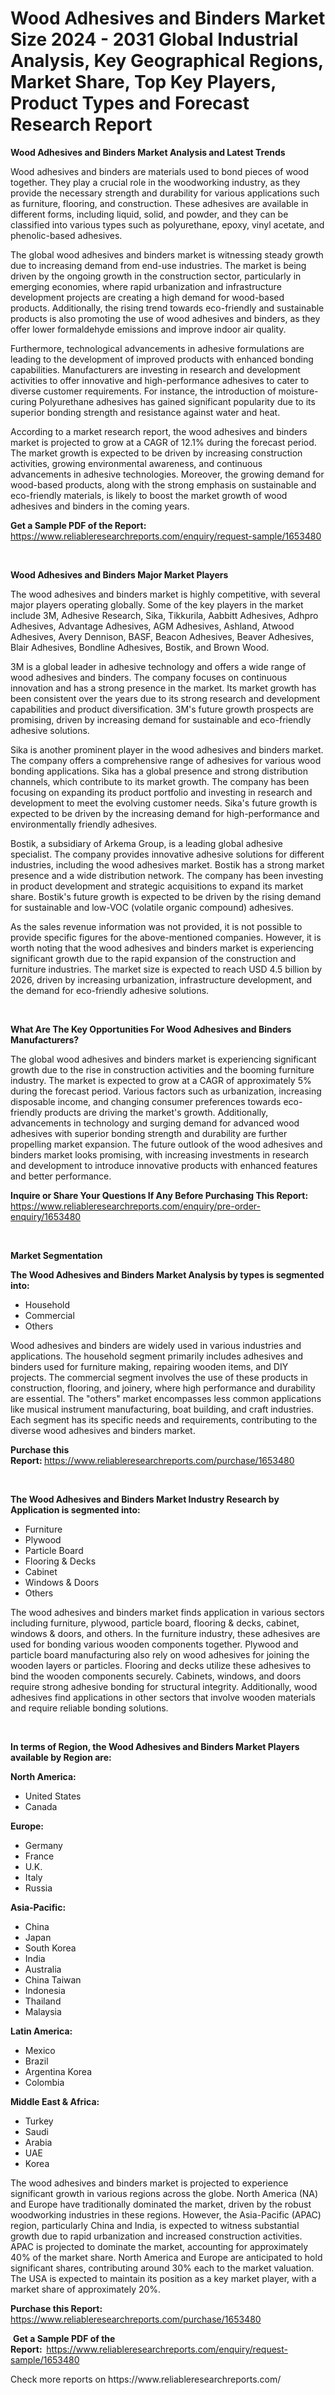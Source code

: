 <p><h1>Wood Adhesives and Binders Market Size 2024 - 2031 Global Industrial Analysis, Key Geographical Regions, Market Share, Top Key Players, Product Types and Forecast Research Report</h1></p><p><strong>Wood Adhesives and Binders Market Analysis and Latest Trends</strong></p>
<p><p>Wood adhesives and binders are materials used to bond pieces of wood together. They play a crucial role in the woodworking industry, as they provide the necessary strength and durability for various applications such as furniture, flooring, and construction. These adhesives are available in different forms, including liquid, solid, and powder, and they can be classified into various types such as polyurethane, epoxy, vinyl acetate, and phenolic-based adhesives.</p><p>The global wood adhesives and binders market is witnessing steady growth due to increasing demand from end-use industries. The market is being driven by the ongoing growth in the construction sector, particularly in emerging economies, where rapid urbanization and infrastructure development projects are creating a high demand for wood-based products. Additionally, the rising trend towards eco-friendly and sustainable products is also promoting the use of wood adhesives and binders, as they offer lower formaldehyde emissions and improve indoor air quality.</p><p>Furthermore, technological advancements in adhesive formulations are leading to the development of improved products with enhanced bonding capabilities. Manufacturers are investing in research and development activities to offer innovative and high-performance adhesives to cater to diverse customer requirements. For instance, the introduction of moisture-curing Polyurethane adhesives has gained significant popularity due to its superior bonding strength and resistance against water and heat.</p><p>According to a market research report, the wood adhesives and binders market is projected to grow at a CAGR of 12.1% during the forecast period. The market growth is expected to be driven by increasing construction activities, growing environmental awareness, and continuous advancements in adhesive technologies. Moreover, the growing demand for wood-based products, along with the strong emphasis on sustainable and eco-friendly materials, is likely to boost the market growth of wood adhesives and binders in the coming years.</p></p>
<p><strong>Get a Sample PDF of the Report:&nbsp;</strong> <a href="https://www.reliableresearchreports.com/enquiry/request-sample/1653480">https://www.reliableresearchreports.com/enquiry/request-sample/1653480</a></p>
<p>&nbsp;</p>
<p><strong>Wood Adhesives and Binders Major Market Players</strong></p>
<p><p>The wood adhesives and binders market is highly competitive, with several major players operating globally. Some of the key players in the market include 3M, Adhesive Research, Sika, Tikkurila, Aabbitt Adhesives, Adhpro Adhesives, Advantage Adhesives, AGM Adhesives, Ashland, Atwood Adhesives, Avery Dennison, BASF, Beacon Adhesives, Beaver Adhesives, Blair Adhesives, Bondline Adhesives, Bostik, and Brown Wood. </p><p>3M is a global leader in adhesive technology and offers a wide range of wood adhesives and binders. The company focuses on continuous innovation and has a strong presence in the market. Its market growth has been consistent over the years due to its strong research and development capabilities and product diversification. 3M's future growth prospects are promising, driven by increasing demand for sustainable and eco-friendly adhesive solutions.</p><p>Sika is another prominent player in the wood adhesives and binders market. The company offers a comprehensive range of adhesives for various wood bonding applications. Sika has a global presence and strong distribution channels, which contribute to its market growth. The company has been focusing on expanding its product portfolio and investing in research and development to meet the evolving customer needs. Sika's future growth is expected to be driven by the increasing demand for high-performance and environmentally friendly adhesives.</p><p>Bostik, a subsidiary of Arkema Group, is a leading global adhesive specialist. The company provides innovative adhesive solutions for different industries, including the wood adhesives market. Bostik has a strong market presence and a wide distribution network. The company has been investing in product development and strategic acquisitions to expand its market share. Bostik's future growth is expected to be driven by the rising demand for sustainable and low-VOC (volatile organic compound) adhesives.</p><p>As the sales revenue information was not provided, it is not possible to provide specific figures for the above-mentioned companies. However, it is worth noting that the wood adhesives and binders market is experiencing significant growth due to the rapid expansion of the construction and furniture industries. The market size is expected to reach USD 4.5 billion by 2026, driven by increasing urbanization, infrastructure development, and the demand for eco-friendly adhesive solutions.</p></p>
<p>&nbsp;</p>
<p><strong>What Are The Key Opportunities For Wood Adhesives and Binders Manufacturers?</strong></p>
<p><p>The global wood adhesives and binders market is experiencing significant growth due to the rise in construction activities and the booming furniture industry. The market is expected to grow at a CAGR of approximately 5% during the forecast period. Various factors such as urbanization, increasing disposable income, and changing consumer preferences towards eco-friendly products are driving the market's growth. Additionally, advancements in technology and surging demand for advanced wood adhesives with superior bonding strength and durability are further propelling market expansion. The future outlook of the wood adhesives and binders market looks promising, with increasing investments in research and development to introduce innovative products with enhanced features and better performance.</p></p>
<p><strong>Inquire or Share Your Questions If Any Before Purchasing This Report:</strong> <a href="https://www.reliableresearchreports.com/enquiry/pre-order-enquiry/1653480">https://www.reliableresearchreports.com/enquiry/pre-order-enquiry/1653480</a></p>
<p>&nbsp;</p>
<p><strong>Market Segmentation</strong></p>
<p><strong>The Wood Adhesives and Binders Market Analysis by types is segmented into:</strong></p>
<p><ul><li>Household</li><li>Commercial</li><li>Others</li></ul></p>
<p><p>Wood adhesives and binders are widely used in various industries and applications. The household segment primarily includes adhesives and binders used for furniture making, repairing wooden items, and DIY projects. The commercial segment involves the use of these products in construction, flooring, and joinery, where high performance and durability are essential. The "others" market encompasses less common applications like musical instrument manufacturing, boat building, and craft industries. Each segment has its specific needs and requirements, contributing to the diverse wood adhesives and binders market.</p></p>
<p><strong>Purchase this Report:&nbsp;</strong><a href="https://www.reliableresearchreports.com/purchase/1653480">https://www.reliableresearchreports.com/purchase/1653480</a></p>
<p>&nbsp;</p>
<p><strong>The Wood Adhesives and Binders Market Industry Research by Application is segmented into:</strong></p>
<p><ul><li>Furniture</li><li>Plywood</li><li>Particle Board</li><li>Flooring & Decks</li><li>Cabinet</li><li>Windows & Doors</li><li>Others</li></ul></p>
<p><p>The wood adhesives and binders market finds application in various sectors including furniture, plywood, particle board, flooring & decks, cabinet, windows & doors, and others. In the furniture industry, these adhesives are used for bonding various wooden components together. Plywood and particle board manufacturing also rely on wood adhesives for joining the wooden layers or particles. Flooring and decks utilize these adhesives to bind the wooden components securely. Cabinets, windows, and doors require strong adhesive bonding for structural integrity. Additionally, wood adhesives find applications in other sectors that involve wooden materials and require reliable bonding solutions.</p></p>
<p>&nbsp;</p>
<p><strong>In terms of Region, the Wood Adhesives and Binders Market Players available by Region are:</strong></p>
<p>
    <p> <strong> North America: </strong>
        <ul>
            <li>United States</li>
            <li>Canada</li>
        </ul>
        </p> 
    <p> <strong> Europe: </strong>
        <ul>
            <li>Germany</li>
            <li>France</li>
            <li>U.K.</li>
            <li>Italy</li>
            <li>Russia</li>
        </ul>
        </p> 
    <p> <strong> Asia-Pacific: </strong>
        <ul>
            <li>China</li>
            <li>Japan</li>
            <li>South Korea</li>
            <li>India</li>
            <li>Australia</li>
            <li>China Taiwan</li>
            <li>Indonesia</li>
            <li>Thailand</li>
            <li>Malaysia</li>
        </ul>
        </p> 
    <p> <strong> Latin America: </strong>
        <ul>
            <li>Mexico</li>
            <li>Brazil</li>
            <li>Argentina Korea</li>
            <li>Colombia</li>
        </ul>
        </p> 
    <p> <strong> Middle East & Africa: </strong>
        <ul>
            <li>Turkey</li>
            <li>Saudi</li>
            <li>Arabia</li>
            <li>UAE</li>
            <li>Korea</li>
        </ul>
    </p>
    </p>
<p><p>The wood adhesives and binders market is projected to experience significant growth in various regions across the globe. North America (NA) and Europe have traditionally dominated the market, driven by the robust woodworking industries in these regions. However, the Asia-Pacific (APAC) region, particularly China and India, is expected to witness substantial growth due to rapid urbanization and increased construction activities. APAC is projected to dominate the market, accounting for approximately 40% of the market share. North America and Europe are anticipated to hold significant shares, contributing around 30% each to the market valuation. The USA is expected to maintain its position as a key market player, with a market share of approximately 20%.</p></p>
<p><strong>Purchase this Report: </strong><a href="https://www.reliableresearchreports.com/purchase/1653480">https://www.reliableresearchreports.com/purchase/1653480</a></p>
<p>&nbsp;<strong>Get a Sample PDF of the Report:&nbsp;&nbsp;</strong><a href="https://www.reliableresearchreports.com/enquiry/request-sample/1653480">https://www.reliableresearchreports.com/enquiry/request-sample/1653480</a></p>
<p><strong></strong></p>
<p>Check more reports on https://www.reliableresearchreports.com/</p>